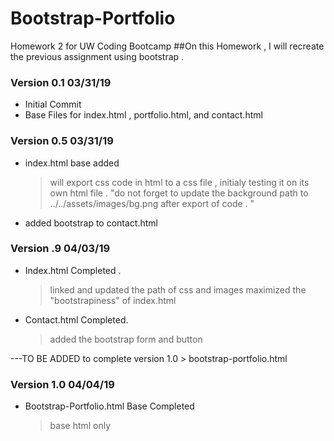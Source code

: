 # Bootstrap-Portfolio
Homework 2 for UW Coding Bootcamp
##On this Homework , I will recreate the previous assignment using bootstrap . 

### Version 0.1 03/31/19
  - Initial Commit 
  - Base Files for index.html , portfolio.html, and contact.html
### Version 0.5 03/31/19
  - index.html base added
    > will export css code in html to a css file , initialy testing it on its own html file . "do not forget to update the background path to ../../assets/images/bg.png after export of code .  "
  - added bootstrap to contact.html

### Version .9 04/03/19
  - Index.html Completed .
    > linked and updated the path of css and images 
    > maximized the "bootstrapiness" of index.html 
  - Contact.html Completed.
    > added the bootstrap form and button 

---TO BE ADDED to complete version  1.0 
    > bootstrap-portfolio.html 

### Version 1.0 04/04/19
  - Bootstrap-Portfolio.html Base Completed 
    > base html only